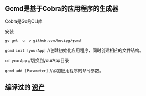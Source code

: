 ## Gcmd是基于Cobra的应用程序的生成器

Cobra是Go的CLI库

安装

```
go get -u -v github.com/huvipg/gcmd
```

 `gcmd init [yourApp]` //创建初始化应用程序，同时创建相应的文件结构。 

`cd yourApp`  //切换到yourApp目录 

`gcmd add [Parameter]` //添加应用程序的命令参数。

## 编译过的 [资产]( https://github.com/huvipg/gcmd/tree/master/bin )

